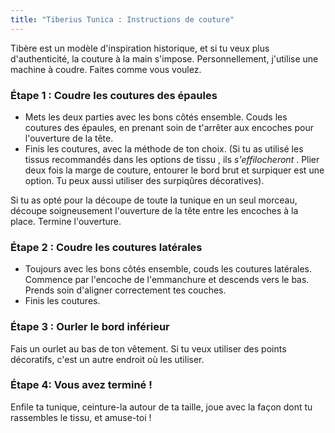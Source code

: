 ```yaml
---
title: "Tiberius Tunica : Instructions de couture"
---
```


<Note>

Tibère est un modèle d'inspiration historique, et si tu veux plus d'authenticité, la couture à la main s'impose. Personnellement, j'utilise une machine à coudre. Faites comme vous voulez.

</Note>

### Étape 1 : Coudre les coutures des épaules

- Mets les deux parties avec les bons côtés ensemble. Couds les coutures des épaules, en prenant soin de t'arrêter aux encoches pour l'ouverture de la tête.
- Finis les coutures, avec la méthode de ton choix. (Si tu as utilisé les tissus recommandés dans les options de tissu [](/docs/designs/tiberius/fabric), ils _s'effilocheront_ . Plier deux fois la marge de couture, entourer le bord brut et surpiquer est une option. Tu peux aussi utiliser des surpiqûres décoratives).

<Note>

Si tu as opté pour la découpe de toute la tunique en un seul morceau, découpe soigneusement l'ouverture de la tête entre les encoches à la place. Termine l'ouverture.

</Note>

### Étape 2 : Coudre les coutures latérales

- Toujours avec les bons côtés ensemble, couds les coutures latérales. Commence par l'encoche de l'emmanchure et descends vers le bas. Prends soin d'aligner correctement tes couches.
- Finis les coutures.

### Étape 3 : Ourler le bord inférieur

Fais un ourlet au bas de ton vêtement. Si tu veux utiliser des points décoratifs, c'est un autre endroit où les utiliser.

### Étape 4: Vous avez terminé !

Enfile ta tunique, ceinture-la autour de ta taille, joue avec la façon dont tu rassembles le tissu, et amuse-toi !
